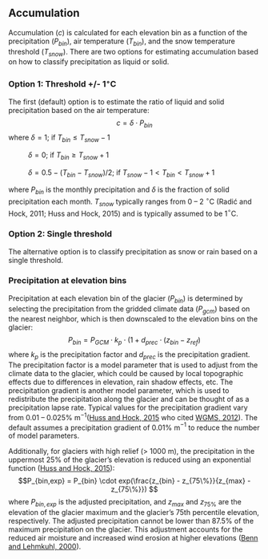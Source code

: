 ## Accumulation
Accumulation ($c$) is calculated for each elevation bin as a function of the precipitation ($P_{bin}$), air temperature ($T_{bin}$), and the snow temperature threshold ($T_{snow}$).  There are two options for estimating accumulation based on how to classify precipitation as liquid or solid. 

### Option 1: Threshold +/- 1$^{\circ}$C
The first (default) option is to estimate the ratio of liquid and solid precipitation based on the air temperature:
$$c = \delta \cdot P_{bin}$$
where $\delta=1$; if $T_{bin} \leq T_{snow}-1$

&nbsp;&nbsp;&nbsp;&nbsp;&nbsp;&nbsp;&nbsp;&nbsp;&nbsp; $\delta=0$; if $T_{bin} \geq T_{snow}+1$

&nbsp;&nbsp;&nbsp;&nbsp;&nbsp;&nbsp;&nbsp;&nbsp;&nbsp; $\delta=0.5-(T_{bin}-T_{snow})/2$; if $T_{snow}-1 < T_{bin} < T_{snow}+1$

where $P_{bin}$ is the monthly precipitation and $\delta$ is the fraction of solid precipitation each month. $T_{snow}$ typically ranges from 0 – 2 $^{\circ}$C (Radić and Hock, 2011; Huss and Hock, 2015) and is typically assumed to be 1$^{\circ}$C.  

### Option 2: Single threshold
The alternative option is to classify precipitation as snow or rain based on a single threshold.

### Precipitation at elevation bins
Precipitation at each elevation bin of the glacier ($P_{bin}$) is determined by selecting the precipitation from the gridded climate data ($P_{gcm}$) based on the nearest neighbor, which is then downscaled to the elevation bins on the glacier:
$$P_{bin} = P_{GCM} \cdot k_{p} \cdot (1 + d_{prec} \cdot (z_{bin} - z_{ref})$$
where $k_{p}$ is the precipitation factor and $d_{prec}$ is the precipitation gradient. The precipitation factor is a model parameter that is used to adjust from the climate data to the glacier, which could be caused by local topographic effects due to differences in elevation, rain shadow effects, etc. The precipitation gradient is another model parameter, which is used to redistribute the precipitation along the glacier and can be thought of as a precipitation lapse rate. Typical values for the precipitation gradient vary from 0.01 – 0.025% m$^{-1}$([Huss and Hock, 2015](https://www.frontiersin.org/articles/10.3389/feart.2015.00054/full) who cited [WGMS, 2012](https://wgms.ch/products_fog/)). The default assumes a precipitation gradient of 0.01% m$^{-1}$ to reduce the number of model parameters.

Additionally, for glaciers with high relief (> 1000 m), the precipitation in the uppermost 25% of the glacier’s elevation is reduced using an exponential function ([Huss and Hock, 2015](https://www.frontiersin.org/articles/10.3389/feart.2015.00054/full)):
$$P_{bin,exp} = P_{bin} \cdot exp(\frac{z_{bin} - z_{75\%}}{z_{max} - z_{75\%}}) $$
where $P_{bin,exp}$ is the adjusted precipitation, and $z_{max}$ and $z_{75\%}$ are the elevation of the glacier maximum and the glacier’s 75th percentile elevation, respectively. The adjusted precipitation cannot be lower than 87.5% of the maximum precipitation on the glacier. This adjustment accounts for the reduced air moisture and increased wind erosion at higher elevations ([Benn and Lehmkuhl, 2000](https://risweb.st-andrews.ac.uk/portal/en/researchoutput/mass-balance-and-equilibriumline-altitudes-of-glaciers-in-highmountain-environments(080f17fc-33dd-4805-bc97-a5aaa018a457)/export.html)).